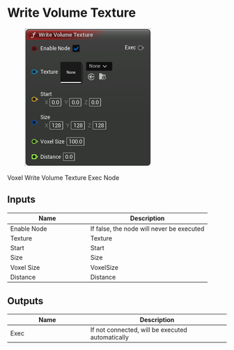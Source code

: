 # Write Volume Texture

<div align="left" data-full-width="false">

<figure><img src="../../../.gitbook/assets/Write Volume Texture.png" alt=""><figcaption></figcaption></figure>

</div>

Voxel Write Volume Texture Exec Node

## Inputs

<table><thead><tr><th width="170">Name</th><th>Description</th></tr></thead><tbody><tr><td>Enable Node</td><td>If false, the node will never be executed</td></tr><tr><td>Texture</td><td>Texture</td></tr><tr><td>Start</td><td>Start</td></tr><tr><td>Size</td><td>Size</td></tr><tr><td>Voxel Size</td><td>VoxelSize</td></tr><tr><td>Distance</td><td>Distance</td></tr></tbody></table>

## Outputs

<table><thead><tr><th width="170">Name</th><th>Description</th></tr></thead><tbody><tr><td>Exec</td><td>If not connected, will be executed automatically</td></tr></tbody></table>
